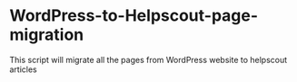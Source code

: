 # WordPress-to-Helpscout-page-migration
This script will migrate all the pages from WordPress website to helpscout articles
